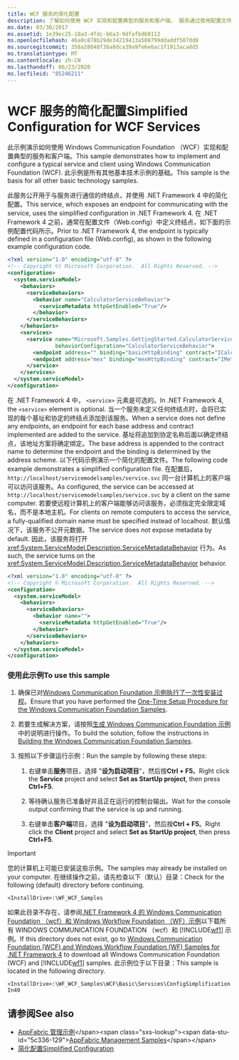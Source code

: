 ```yaml
---
title: WCF 服务的简化配置
description: 了解如何使用 WCF 实现和配置典型的服务和客户端。 服务通过使用配置文件中指定的终结点进行通信。
ms.date: 03/30/2017
ms.assetid: 1e39ec25-18a3-4fdc-b6a3-9dfafbd60112
ms.openlocfilehash: 46a0c878b29de34219413a508799ddaddf507dd8
ms.sourcegitcommit: 358a28048f36a8dca39a9fe6e6ac1f1913acadd5
ms.translationtype: MT
ms.contentlocale: zh-CN
ms.lasthandoff: 06/23/2020
ms.locfileid: "85246211"
---
```

# <a name="simplified-configuration-for-wcf-services"></a><span data-ttu-id="5c336-104">WCF 服务的简化配置</span><span class="sxs-lookup"><span data-stu-id="5c336-104">Simplified Configuration for WCF Services</span></span>
<span data-ttu-id="5c336-105">此示例演示如何使用 Windows Communication Foundation （WCF）实现和配置典型的服务和客户端。</span><span class="sxs-lookup"><span data-stu-id="5c336-105">This sample demonstrates how to implement and configure a typical service and client using Windows Communication Foundation (WCF).</span></span> <span data-ttu-id="5c336-106">此示例是所有其他基本技术示例的基础。</span><span class="sxs-lookup"><span data-stu-id="5c336-106">This sample is the basis for all other basic technology samples.</span></span>  
  
 <span data-ttu-id="5c336-107">此服务公开用于与服务进行通信的终结点，并使用 .NET Framework 4 中的简化配置。</span><span class="sxs-lookup"><span data-stu-id="5c336-107">This service, which exposes an endpoint for communicating with the service, uses the simplified configuration in .NET Framework 4.</span></span> <span data-ttu-id="5c336-108">在 .NET Framework 4 之前，通常在配置文件（Web.config）中定义终结点，如下面的示例配置代码所示。</span><span class="sxs-lookup"><span data-stu-id="5c336-108">Prior to .NET Framework 4, the endpoint is typically defined in a configuration file (Web.config), as shown in the following example configuration code.</span></span>  
  
```xml  
<?xml version="1.0" encoding="utf-8" ?>  
<!-- Copyright ©) Microsoft Corporation.  All Rights Reserved. -->  
<configuration>  
  <system.serviceModel>  
    <behaviors>  
      <serviceBehaviors>  
        <behavior name="CalculatorServiceBehavior">  
          <serviceMetadata httpGetEnabled="True"/>  
        </behavior>  
      </serviceBehaviors>  
    </behaviors>  
    <services>  
      <service name="Microsoft.Samples.GettingStarted.CalculatorService"  
               behaviorConfiguration="CalculatorServiceBehavior">  
        <endpoint address="" binding="basicHttpBinding" contract="ICalculator"/>  
        <endpoint address="mex" binding="mexHttpBinding" contract="IMetadataExchange"/>  
      </service>  
    </services>  
  </system.serviceModel>  
</configuration>  
```  
  
 <span data-ttu-id="5c336-109">在 .NET Framework 4 中， `<service>` 元素是可选的。</span><span class="sxs-lookup"><span data-stu-id="5c336-109">In .NET Framework 4, the `<service>` element is optional.</span></span> <span data-ttu-id="5c336-110">当一个服务未定义任何终结点时，会将已实现的每个基址和协定的终结点添加到该服务。</span><span class="sxs-lookup"><span data-stu-id="5c336-110">When a service does not define any endpoints, an endpoint for each base address and contract implemented are added to the service.</span></span> <span data-ttu-id="5c336-111">基址将追加到协定名称后面以确定终结点，该地址方案将确定绑定。</span><span class="sxs-lookup"><span data-stu-id="5c336-111">The base address is appended to the contract name to determine the endpoint and the binding is determined by the address scheme.</span></span> <span data-ttu-id="5c336-112">以下代码示例演示一个简化的配置文件。</span><span class="sxs-lookup"><span data-stu-id="5c336-112">The following code example demonstrates a simplified configuration file.</span></span> <span data-ttu-id="5c336-113">在配置后， `http://localhost/servicemodelsamples/service.svc` 同一台计算机上的客户端可以访问该服务。</span><span class="sxs-lookup"><span data-stu-id="5c336-113">As configured, the service can be accessed at `http://localhost/servicemodelsamples/service.svc` by a client on the same computer.</span></span> <span data-ttu-id="5c336-114">若要使远程计算机上的客户端能够访问该服务，必须指定完全限定域名，而不是本地主机。</span><span class="sxs-lookup"><span data-stu-id="5c336-114">For clients on remote computers to access the service, a fully-qualified domain name must be specified instead of localhost.</span></span> <span data-ttu-id="5c336-115">默认情况下，该服务不公开元数据。</span><span class="sxs-lookup"><span data-stu-id="5c336-115">The service does not expose metadata by default.</span></span> <span data-ttu-id="5c336-116">因此，该服务将打开 <xref:System.ServiceModel.Description.ServiceMetadataBehavior> 行为。</span><span class="sxs-lookup"><span data-stu-id="5c336-116">As such, the service turns on the <xref:System.ServiceModel.Description.ServiceMetadataBehavior> behavior.</span></span>  
  
```xml  
<?xml version="1.0" encoding="utf-8" ?>  
<!-- Copyright © Microsoft Corporation.  All Rights Reserved. -->  
<configuration>  
  <system.serviceModel>  
    <behaviors>  
      <serviceBehaviors>  
        <behavior name="">  
          <serviceMetadata httpGetEnabled="True"/>  
        </behavior>  
      </serviceBehaviors>  
    </behaviors>  
  </system.serviceModel>  
</configuration>  
```  
  
### <a name="to-use-this-sample"></a><span data-ttu-id="5c336-117">使用此示例</span><span class="sxs-lookup"><span data-stu-id="5c336-117">To use this sample</span></span>  
  
1. <span data-ttu-id="5c336-118">确保已对[Windows Communication Foundation 示例执行了一次性安装过程](one-time-setup-procedure-for-the-wcf-samples.md)。</span><span class="sxs-lookup"><span data-stu-id="5c336-118">Ensure that you have performed the [One-Time Setup Procedure for the Windows Communication Foundation Samples](one-time-setup-procedure-for-the-wcf-samples.md).</span></span>  
  
2. <span data-ttu-id="5c336-119">若要生成解决方案，请按照[生成 Windows Communication Foundation 示例](building-the-samples.md)中的说明进行操作。</span><span class="sxs-lookup"><span data-stu-id="5c336-119">To build the solution, follow the instructions in [Building the Windows Communication Foundation Samples](building-the-samples.md).</span></span>  
  
3. <span data-ttu-id="5c336-120">按照以下步骤运行示例：</span><span class="sxs-lookup"><span data-stu-id="5c336-120">Run the sample by following these steps:</span></span>  
  
    1. <span data-ttu-id="5c336-121">右键单击**服务**项目，选择 "**设为启动项目**"，然后按**Ctrl + F5**。</span><span class="sxs-lookup"><span data-stu-id="5c336-121">Right click the **Service** project and select **Set as StartUp project**, then press **Ctrl+F5**.</span></span>  
  
    2. <span data-ttu-id="5c336-122">等待确认服务已准备好并且正在运行的控制台输出。</span><span class="sxs-lookup"><span data-stu-id="5c336-122">Wait for the console output confirming that the service is up and running.</span></span>  
  
    3. <span data-ttu-id="5c336-123">右键单击**客户端**项目，选择 "**设为启动项目**"，然后按**Ctrl + F5**。</span><span class="sxs-lookup"><span data-stu-id="5c336-123">Right click the **Client** project and select **Set as StartUp project**, then press **Ctrl+F5**.</span></span>  
  
> [!IMPORTANT]
> <span data-ttu-id="5c336-124">您的计算机上可能已安装这些示例。</span><span class="sxs-lookup"><span data-stu-id="5c336-124">The samples may already be installed on your computer.</span></span> <span data-ttu-id="5c336-125">在继续操作之前，请先检查以下（默认）目录：</span><span class="sxs-lookup"><span data-stu-id="5c336-125">Check for the following (default) directory before continuing.</span></span>  
>
> `<InstallDrive>:\WF_WCF_Samples`  
>
> <span data-ttu-id="5c336-126">如果此目录不存在，请参阅[.NET Framework 4 的 Windows Communication Foundation （wcf）和 Windows Workflow Foundation （WF）示例](https://www.microsoft.com/download/details.aspx?id=21459)以下载所有 WINDOWS COMMUNICATION FOUNDATION （wcf）和 [!INCLUDE[wf1](../../../../includes/wf1-md.md)] 示例。</span><span class="sxs-lookup"><span data-stu-id="5c336-126">If this directory does not exist, go to [Windows Communication Foundation (WCF) and Windows Workflow Foundation (WF) Samples for .NET Framework 4](https://www.microsoft.com/download/details.aspx?id=21459) to download all Windows Communication Foundation (WCF) and [!INCLUDE[wf1](../../../../includes/wf1-md.md)] samples.</span></span> <span data-ttu-id="5c336-127">此示例位于以下目录：</span><span class="sxs-lookup"><span data-stu-id="5c336-127">This sample is located in the following directory.</span></span>  
>
> `<InstallDrive>:\WF_WCF_Samples\WCF\Basic\Services\ConfigSimplificationIn40`  
  
## <a name="see-also"></a><span data-ttu-id="5c336-128">请参阅</span><span class="sxs-lookup"><span data-stu-id="5c336-128">See also</span></span>

- <span data-ttu-id="5c336-129">[AppFabric 管理示例](https://docs.microsoft.com/previous-versions/appfabric/ff383405(v=azure.10))</span><span class="sxs-lookup"><span data-stu-id="5c336-129">[AppFabric Management Samples](https://docs.microsoft.com/previous-versions/appfabric/ff383405(v=azure.10))</span></span>
- [<span data-ttu-id="5c336-130">简化配置</span><span class="sxs-lookup"><span data-stu-id="5c336-130">Simplified Configuration</span></span>](../simplified-configuration.md)
